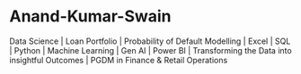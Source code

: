 # Anand-Kumar-Swain
Data Science | Loan Portfolio | Probability of Default Modelling | Excel | SQL | Python | Machine Learning | Gen AI | Power BI |  Transforming the Data into insightful Outcomes | PGDM in Finance &amp; Retail Operations

